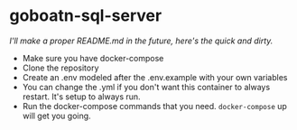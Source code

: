 # goboatn-sql-server

*I'll make a proper README.md in the future, here's the quick and dirty.*

- Make sure you have docker-compose
- Clone the repository
- Create an .env modeled after the .env.example with your own variables
- You can change the .yml if you don't want this container to always restart. It's setup to always run.
- Run the docker-compose commands that you need. ```docker-compose``` up will get you going.

